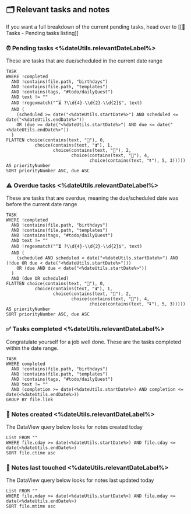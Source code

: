 ## 🗂️ Relevant tasks and notes
If you want a full breakdown of the current pending tasks, head over to [[📔 Tasks - Pending tasks listing]]
### ⏰ Pending tasks <%dateUtils.relevantDateLabel%>
These are tasks that are due/scheduled in the current date range
```dataview
TASK
WHERE !completed
  AND !contains(file.path, "birthdays") 
  AND !contains(file.path, "templates") 
  AND !contains(tags, "#todo/dailyQuest")
  AND text != ""
  AND !regexmatch("^⏳ ?\\d{4}-\\d{2}-\\d{2}$", text)
  AND (
    (scheduled >= date("<%dateUtils.startDate%>") AND scheduled <= date("<%dateUtils.endDate%>")) 
    OR (due >= date("<%dateUtils.startDate%>") AND due <= date("<%dateUtils.endDate%>"))
  )
FLATTEN choice(contains(text, "🔺"), 0,
		   choice(contains(text, "⏫"), 1,
				  choice(contains(text, "🔼"), 2,
						 choice(contains(text, "🔽"), 4,
								choice(contains(text, "⏬"), 5, 3))))) AS priorityNumber
SORT priorityNumber ASC, due ASC
```
### ⚠️ Overdue tasks <%dateUtils.relevantDateLabel%>
These are tasks that are overdue, meaning the due/scheduled date was before the current date range
```dataview
TASK
WHERE !completed
  AND !contains(file.path, "birthdays")
  AND !contains(file.path, "templates")
  AND !contains(tags, "#todo/dailyQuest")
  AND text != ""
  AND !regexmatch("^⏳ ?\\d{4}-\\d{2}-\\d{2}$", text)
  AND (
    (scheduled AND scheduled < date("<%dateUtils.startDate%>") AND (!due OR due < date("<%dateUtils.startDate%>")))
    OR (due AND due < date("<%dateUtils.startDate%>"))
  )
  AND (due OR scheduled)
FLATTEN choice(contains(text, "🔺"), 0,
		   choice(contains(text, "⏫"), 1,
				  choice(contains(text, "🔼"), 2,
						 choice(contains(text, "🔽"), 4,
								choice(contains(text, "⏬"), 5, 3))))) AS priorityNumber
SORT priorityNumber ASC, due ASC
```
### ✅ Tasks completed <%dateUtils.relevantDateLabel%>
Congratulate yourself for a job well done. These are the tasks completed within the date range.
```dataview
TASK
WHERE completed
  AND !contains(file.path, "birthdays") 
  AND !contains(file.path, "templates") 
  AND !contains(tags, "#todo/dailyQuest")
  AND text != ""
  AND (completion >= date(<%dateUtils.startDate%>) AND completion <= date(<%dateUtils.endDate%>)) 
GROUP BY file.link
```

### 📌 Notes created <%dateUtils.relevantDateLabel%>
The DataView query below looks for notes created today
```dataview
List FROM "" 
WHERE file.cday >= date(<%dateUtils.startDate%>) AND file.cday <= date(<%dateUtils.endDate%>)
SORT file.ctime asc
```
### 📌 Notes last touched <%dateUtils.relevantDateLabel%>
The DataView query below looks for notes last updated today
```dataview
List FROM "" 
WHERE file.mday >= date(<%dateUtils.startDate%>) AND file.mday <= date(<%dateUtils.endDate%>)
SORT file.mtime asc
```